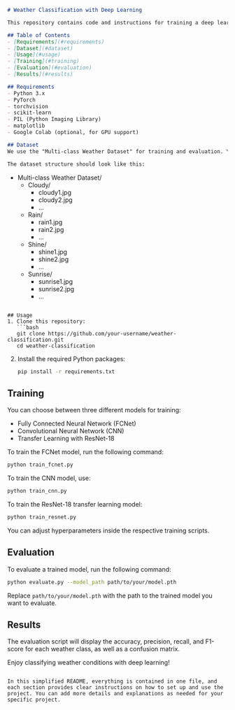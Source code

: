 ```markdown
# Weather Classification with Deep Learning

This repository contains code and instructions for training a deep learning model to classify different weather conditions: Cloudy, Rain, Shine, and Sunrise using PyTorch.

## Table of Contents
- [Requirements](#requirements)
- [Dataset](#dataset)
- [Usage](#usage)
- [Training](#training)
- [Evaluation](#evaluation)
- [Results](#results)

## Requirements
- Python 3.x
- PyTorch
- torchvision
- scikit-learn
- PIL (Python Imaging Library)
- matplotlib
- Google Colab (optional, for GPU support)

## Dataset
We use the "Multi-class Weather Dataset" for training and evaluation. You can download it from [this link](https://your-dataset-link-here) and unzip it in the root directory.

The dataset structure should look like this:
```
- Multi-class Weather Dataset/
    - Cloudy/
        - cloudy1.jpg
        - cloudy2.jpg
        - ...
    - Rain/
        - rain1.jpg
        - rain2.jpg
        - ...
    - Shine/
        - shine1.jpg
        - shine2.jpg
        - ...
    - Sunrise/
        - sunrise1.jpg
        - sunrise2.jpg
        - ...
```

## Usage
1. Clone this repository:
   ```bash
   git clone https://github.com/your-username/weather-classification.git
   cd weather-classification
   ```

2. Install the required Python packages:
   ```bash
   pip install -r requirements.txt
   ```

## Training
You can choose between three different models for training:
- Fully Connected Neural Network (FCNet)
- Convolutional Neural Network (CNN)
- Transfer Learning with ResNet-18

To train the FCNet model, run the following command:
```bash
python train_fcnet.py
```

To train the CNN model, use:
```bash
python train_cnn.py
```

To train the ResNet-18 transfer learning model:
```bash
python train_resnet.py
```

You can adjust hyperparameters inside the respective training scripts.

## Evaluation
To evaluate a trained model, run the following command:
```bash
python evaluate.py --model_path path/to/your/model.pth
```

Replace `path/to/your/model.pth` with the path to the trained model you want to evaluate.

## Results
The evaluation script will display the accuracy, precision, recall, and F1-score for each weather class, as well as a confusion matrix.

Enjoy classifying weather conditions with deep learning!
```

In this simplified README, everything is contained in one file, and each section provides clear instructions on how to set up and use the project. You can add more details and explanations as needed for your specific project.
